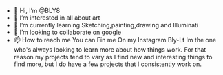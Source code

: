 - 👋 Hi, I’m @BLY8
- 👀 I’m interested in all about art
- 🌱 I’m currently learning Sketching,painting,drawing and Illuminati 
- 💞️ I’m looking to collaborate on google
- 📫 How to reach me You can Fin me On my Instagram Bly-Lt
 Im the one who's always looking to learn more about how things work. 
For that reason my projects tend to vary as I find new and interesting things to find more,
 but I do have a few projects that I consistently work on.
<!---
BLY8/BLY8 is a ✨ special ✨ repository because its `README.md` (this file) appears on your GitHub profile.
You can click the Preview link to take a look at your changes.
--->
